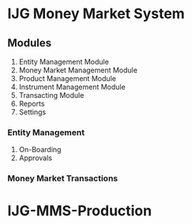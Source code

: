 # IJG Money Market System
## Modules

1. Entity Management Module
2. Money Market Management Module
3. Product Management Module
4. Instrument Management Module
5. Transacting Module
6. Reports
7. Settings

### Entity Management

1. On-Boarding
2. Approvals

### Money Market Transactions
# IJG-MMS-Production
